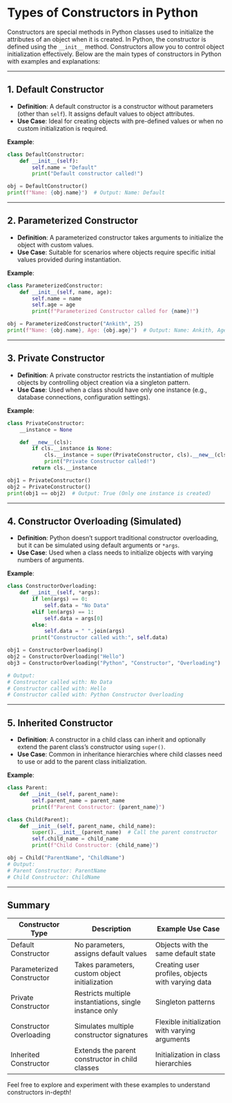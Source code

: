 # Types of Constructors in Python

Constructors are special methods in Python classes used to initialize the attributes of an object when it is created. In Python, the constructor is defined using the `__init__` method. Constructors allow you to control object initialization effectively. Below are the main types of constructors in Python with examples and explanations:

---

## **1. Default Constructor**

- **Definition**: A default constructor is a constructor without parameters (other than `self`). It assigns default values to object attributes.
- **Use Case**: Ideal for creating objects with pre-defined values or when no custom initialization is required.

**Example**:
```python
class DefaultConstructor:
    def __init__(self):
        self.name = "Default"
        print("Default constructor called!")

obj = DefaultConstructor()
print(f"Name: {obj.name}")  # Output: Name: Default
```

---

## **2. Parameterized Constructor**

- **Definition**: A parameterized constructor takes arguments to initialize the object with custom values.
- **Use Case**: Suitable for scenarios where objects require specific initial values provided during instantiation.

**Example**:
```python
class ParameterizedConstructor:
    def __init__(self, name, age):
        self.name = name
        self.age = age
        print(f"Parameterized Constructor called for {name}!")

obj = ParameterizedConstructor("Ankith", 25)
print(f"Name: {obj.name}, Age: {obj.age}")  # Output: Name: Ankith, Age: 25
```

---

## **3. Private Constructor**

- **Definition**: A private constructor restricts the instantiation of multiple objects by controlling object creation via a singleton pattern.
- **Use Case**: Used when a class should have only one instance (e.g., database connections, configuration settings).

**Example**:
```python
class PrivateConstructor:
    __instance = None

    def __new__(cls):
        if cls.__instance is None:
            cls.__instance = super(PrivateConstructor, cls).__new__(cls)
            print("Private Constructor called!")
        return cls.__instance

obj1 = PrivateConstructor()
obj2 = PrivateConstructor()
print(obj1 == obj2)  # Output: True (Only one instance is created)
```

---

## **4. Constructor Overloading (Simulated)**

- **Definition**: Python doesn’t support traditional constructor overloading, but it can be simulated using default arguments or `*args`.
- **Use Case**: Used when a class needs to initialize objects with varying numbers of arguments.

**Example**:
```python
class ConstructorOverloading:
    def __init__(self, *args):
        if len(args) == 0:
            self.data = "No Data"
        elif len(args) == 1:
            self.data = args[0]
        else:
            self.data = " ".join(args)
        print("Constructor called with:", self.data)

obj1 = ConstructorOverloading()
obj2 = ConstructorOverloading("Hello")
obj3 = ConstructorOverloading("Python", "Constructor", "Overloading")

# Output:
# Constructor called with: No Data
# Constructor called with: Hello
# Constructor called with: Python Constructor Overloading
```

---

## **5. Inherited Constructor**

- **Definition**: A constructor in a child class can inherit and optionally extend the parent class’s constructor using `super()`.
- **Use Case**: Common in inheritance hierarchies where child classes need to use or add to the parent class initialization.

**Example**:
```python
class Parent:
    def __init__(self, parent_name):
        self.parent_name = parent_name
        print(f"Parent Constructor: {parent_name}")

class Child(Parent):
    def __init__(self, parent_name, child_name):
        super().__init__(parent_name)  # Call the parent constructor
        self.child_name = child_name
        print(f"Child Constructor: {child_name}")

obj = Child("ParentName", "ChildName")
# Output:
# Parent Constructor: ParentName
# Child Constructor: ChildName
```

---

## **Summary**

| Constructor Type         | Description                                             | Example Use Case                                |
|--------------------------|---------------------------------------------------------|------------------------------------------------|
| Default Constructor      | No parameters, assigns default values                  | Objects with the same default state            |
| Parameterized Constructor| Takes parameters, custom object initialization         | Creating user profiles, objects with varying data |
| Private Constructor      | Restricts multiple instantiations, single instance only| Singleton patterns                              |
| Constructor Overloading  | Simulates multiple constructor signatures              | Flexible initialization with varying arguments |
| Inherited Constructor    | Extends the parent constructor in child classes        | Initialization in class hierarchies            |

Feel free to explore and experiment with these examples to understand constructors in-depth!
